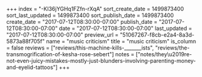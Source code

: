 +++
index = "-KI36jYGHq1FZfn-rXqA"
sort_create_date = 1499873400
sort_last_updated = 1499873400
sort_publish_date = 1499873400
create_date = "2017-07-12T08:30:00-07:00"
publish_date = "2017-07-12T08:30:00-07:00"
date = "2017-07-12T08:30:00-07:00"
last_updated = "2017-07-12T08:30:00-07:00"
preview_url = "51067267-f8cb-e2a4-8a3d-5873a88f705f"
name = "music criticism"
title = "music criticism"
is_column = false
reviews = ["reviews/this-machine-kills-_______ists", "reviews/the-transmogrification-of-kesha-rose-sebert"]
notes = ["notes/they\u2019re-not-even-juicy-mistakes-mostly-just-blunders-involving-parenting-money-and-eyelid-tattoos"]
+++


